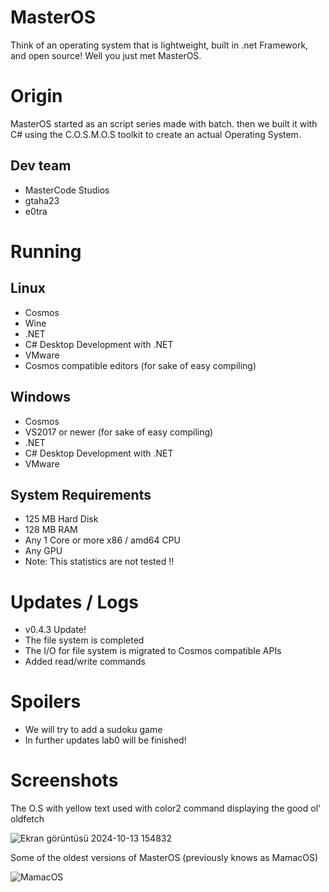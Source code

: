 # MasterOS
Think of an operating system that is lightweight, built in .net Framework, and open source!
Well you just met MasterOS.

# Origin
MasterOS started as an script series made with batch. 
then we built it with C# using the C.O.S.M.O.S toolkit to create an actual Operating System.

## Dev team
- MasterCode Studios
- gtaha23
- e0tra

# Running

## Linux
- Cosmos
- Wine
- .NET
- C# Desktop Development with .NET
- VMware
- Cosmos compatible editors (for sake of easy compiling)

## Windows
- Cosmos
- VS2017 or newer (for sake of easy compiling)
- .NET
- C# Desktop Development with .NET
- VMware

## System Requirements
- 125 MB Hard Disk
- 128 MB RAM
- Any 1 Core or more x86 / amd64 CPU
- Any GPU
- Note: This statistics are not tested !!

# Updates / Logs
- v0.4.3 Update!
- The file system is completed
- The I/O for file system is migrated to Cosmos compatible APIs
- Added read/write commands

# Spoilers
- We will try to add a sudoku game
- In further updates lab0 will be finished!
  
# Screenshots

The O.S with yellow text used with color2 command displaying the good ol' oldfetch

![Ekran görüntüsü 2024-10-13 154832](https://github.com/user-attachments/assets/effdeae7-bbf2-4dc8-8cd4-cad178bade48)

Some of the oldest versions of MasterOS (previously knows as MamacOS)

![MamacOS](https://github.com/user-attachments/assets/9335a661-83f5-40f3-8af7-0a1e05bd21bc)
